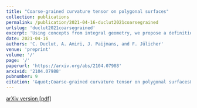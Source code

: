 ```yaml
---
title: "Coarse-grained curvature tensor on polygonal surfaces"
collection: publications
permalink: /publication/2021-04-16-duclut2021coarsegrained
urlslug: 'duclut2021coarsegrained'
excerpt: 'Using concepts from integral geometry, we propose a definition for a local coarse-grained curvature tensor that is well-defined on polygonal surfaces. This coarse-grained curvature tensor shows fast convergence to the curvature tensor of smooth surfaces, capturing with accuracy not only the principal curvatures but also the principal directions of curvature. Thanks to the additivity of the integrated curvature tensor, coarse-graining procedures can be implemented to compute it over arbitrary patches of polygons. When computed for a closed surface, the integrated curvature tensor is identical to a rank-2 Minkowski tensor. We also provide an algorithm to extend an existing C++ package, that can be used to compute efficiently local curvature tensors on triangulated surfaces.'
date: 2021-04-16
authors: 'C. Duclut, A. Amiri, J. Paijmans, and F. Jülicher'
venue: 'preprint'
volume: '/'
page: '/'
paperurl: 'https://arxiv.org/abs/2104.07988'
arxivid: '2104.07988'
pubnumber: 9
citation: '&quot;Coarse-grained curvature tensor on polygonal surfaces&quot;, C. Duclut, A. Amiri, J. Paijmans, and F. Jülicher, <i>arXiv:2104.07988</i> (2021).'
---
```

[arXiv version <i class="fa fa-external-link-alt fa-xs" aria-hidden="true"></i>](https://arxiv.org/abs/2104.07988)
[[pdf] <i class="fa fa-download fa-xs" aria-hidden="true"></i>](http://charlieduclut.github.io/files/duclut2021coarsegrained.pdf)
<br/>